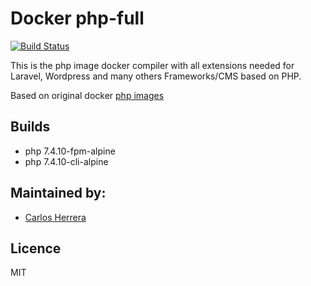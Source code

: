 # Docker php-full
[![Build Status](https://travis-ci.org/caherrera/php-full.svg?branch=master)](https://travis-ci.org/caherrera/php-full)

This is the php image docker compiler with all extensions needed for Laravel, Wordpress and many others Frameworks/CMS based on PHP. 

Based on original docker [php images](https://hub.docker.com/_/php/) 


## Builds
* php 7.4.10-fpm-alpine
* php 7.4.10-cli-alpine



## Maintained by: 
- [Carlos Herrera](https://github.com/caherrera)

## Licence
MIT